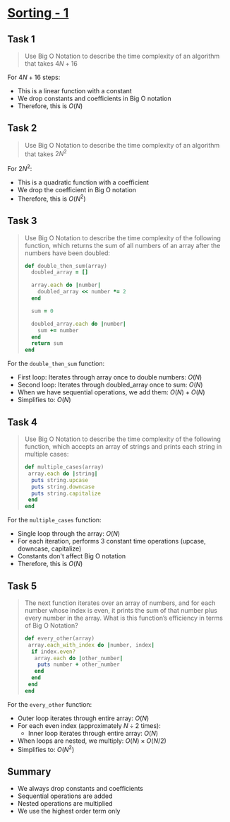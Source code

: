 # [Sorting - 1](https://github.com/d-khan/dslabs/blob/main/intro/sorting-1.md)

## Task 1

> Use Big O Notation to describe the time complexity of an algorithm that takes
> $4N + 16$

For $4N + 16$ steps:

- This is a linear function with a constant
- We drop constants and coefficients in Big O notation
- Therefore, this is $O(N)$

## Task 2

> Use Big O Notation to describe the time complexity of an algorithm that takes
> $2N^2$

For $2N^2$:

- This is a quadratic function with a coefficient
- We drop the coefficient in Big O notation
- Therefore, this is $O(N^2)$

## Task 3

> Use Big O Notation to describe the time complexity of the following function,
> which returns the sum of all numbers of an array after the numbers have been
> doubled:
>
> ```ruby
> def double_then_sum(array)
>   doubled_array = []
>
>   array.each do |number|
>     doubled_array << number *= 2
>   end
>
>   sum = 0
>
>   doubled_array.each do |number|
>     sum += number
>   end
>   return sum
> end
> ```

For the `double_then_sum` function:

- First loop: Iterates through array once to double numbers: $O(N)$
- Second loop: Iterates through doubled_array once to sum: $O(N)$
- When we have sequential operations, we add them: $O(N) + O(N)$
- Simplifies to: $O(N)$

## Task 4

> Use Big O Notation to describe the time complexity of the following function,
> which accepts an array of strings and prints each string in multiple cases:
>
> ```ruby
> def multiple_cases(array)
>  array.each do |string|
>   puts string.upcase
>   puts string.downcase
>   puts string.capitalize
>  end
> end
> ```

For the `multiple_cases` function:

- Single loop through the array: $O(N)$
- For each iteration, performs 3 constant time operations (upcase, downcase,
  capitalize)
- Constants don't affect Big O notation
- Therefore, this is $O(N)$

## Task 5

> The next function iterates over an array of numbers, and for each number whose
> index is even, it prints the sum of that number plus every number in the
> array. What is this function’s efficiency in terms of Big O Notation?
>
> ```ruby
> def every_other(array)
>  array.each_with_index do |number, index|
>   if index.even?
>    array.each do |other_number|
>     puts number + other_number
>    end
>   end
>  end
> end
> ```

For the `every_other` function:

- Outer loop iterates through entire array: $O(N)$
- For each even index (approximately $N \div 2$ times):
  - Inner loop iterates through entire array: $O(N)$
- When loops are nested, we multiply: $O(N) \times O(N/2)$
- Simplifies to: $O(N^2)$

## Summary

- We always drop constants and coefficients
- Sequential operations are added
- Nested operations are multiplied
- We use the highest order term only

